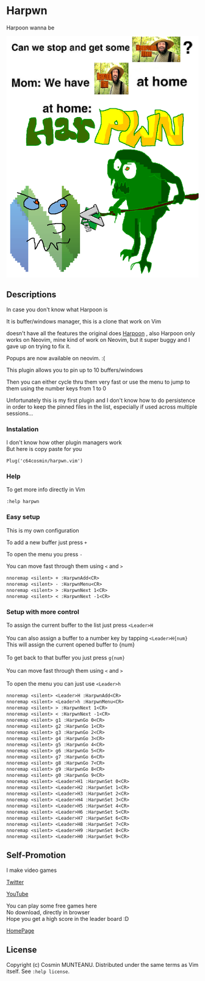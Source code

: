 # Harpwn
Harpoon wanna be

![Harpwn](harpwn.png)

## Descriptions

In case you don't know what Harpoon is

It is buffer/windows manager, this is a clone that work on Vim

doesn't have all the features the original does
[Harpoon](https://github.com/ThePrimeagen/harpoon)
, also Harpoon only works on Neovim, mine kind of work on Neovim, but it super buggy and I gave up on trying to fix it.

Popups are now available on neovim. :(

This plugin allows you to pin up to 10 buffers/windows

Then you can either cycle thru them very fast or use the menu to jump to them using the number keys from 1 to 0

Unfortunately this is my first plugin and I don't know how to do persistence in order to keep the pinned files in the list, especially if used across multiple sessions...


### Instalation

I don't know how other plugin managers work\
But here is copy paste for you

```
Plug('c64cosmin/harpwn.vim')
```

### Help

To get more info directly in Vim

```vim
:help harpwn
```

### Easy setup

This is my own configuration

To add a new buffer just press `+`

To open the menu you press `-`

You can move fast through them using `<` and `>`

```vim
nnoremap <silent> + :HarpwnAdd<CR>
nnoremap <silent> - :HarpwnMenu<CR>
nnoremap <silent> > :HarpwnNext 1<CR>
nnoremap <silent> < :HarpwnNext -1<CR>
```

### Setup with more control

To assign the current buffer to the list just press `<Leader>H`\
\
You can also assign a buffer to a number key by tapping `<Leader>H{num}`\
This will assign the current opened buffer to {num}\
\
To get back to that buffer you just press `g{num}`\
\
You can move fast through them using `<` and `>`\
\
To open the menu you can just use `<Leader>h`


```vim
nnoremap <silent> <Leader>H :HarpwnAdd<CR>
nnoremap <silent> <Leader>h :HarpwnMenu<CR>
nnoremap <silent> > :HarpwnNext 1<CR>
nnoremap <silent> < :HarpwnNext -1<CR>
nnoremap <silent> g1 :HarpwnGo 0<CR>
nnoremap <silent> g2 :HarpwnGo 1<CR>
nnoremap <silent> g3 :HarpwnGo 2<CR>
nnoremap <silent> g4 :HarpwnGo 3<CR>
nnoremap <silent> g5 :HarpwnGo 4<CR>
nnoremap <silent> g6 :HarpwnGo 5<CR>
nnoremap <silent> g7 :HarpwnGo 6<CR>
nnoremap <silent> g8 :HarpwnGo 7<CR>
nnoremap <silent> g9 :HarpwnGo 8<CR>
nnoremap <silent> g0 :HarpwnGo 9<CR>
nnoremap <silent> <Leader>H1 :HarpwnSet 0<CR>
nnoremap <silent> <Leader>H2 :HarpwnSet 1<CR>
nnoremap <silent> <Leader>H3 :HarpwnSet 2<CR>
nnoremap <silent> <Leader>H4 :HarpwnSet 3<CR>
nnoremap <silent> <Leader>H5 :HarpwnSet 4<CR>
nnoremap <silent> <Leader>H6 :HarpwnSet 5<CR>
nnoremap <silent> <Leader>H7 :HarpwnSet 6<CR>
nnoremap <silent> <Leader>H8 :HarpwnSet 7<CR>
nnoremap <silent> <Leader>H9 :HarpwnSet 8<CR>
nnoremap <silent> <Leader>H0 :HarpwnSet 9<CR>
```

## Self-Promotion

I make video games

[Twitter](http://twitter.com/c64cosmin)

[YouTube](https://www.youtube.com/@c64cosmin)

You can play some free games here\
No download, directly in browser\
Hope you get a high score in the leader board :D

[HomePage](https://stupidrat.com)

## License

Copyright (c) Cosmin MUNTEANU.  Distributed under the same terms as Vim itself.
See `:help license`.
